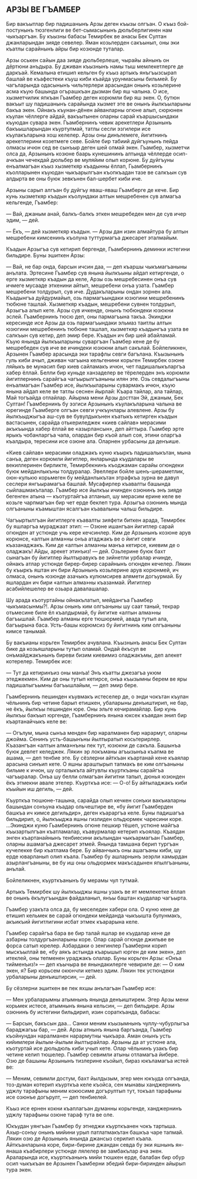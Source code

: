 ## АРЗЫ ВЕ ГЪАМБЕР

Бир вакъытлар бир падишанынъ Арзы деген къызы олгъан.
О къыз бой-постунынъ тюзгенлиги ве бет-сымасынынъ дюльберлигинен нам чыкъаргъан.
Бу къызны бабасы Темирбек ве анасы Бек Султан джанларындан зияде севелер.
Яман козьлерден сакъынып, оны эки къатлы сарайнынъ айры бир козюнде туталар.

Арзы оськен сайын даа зияде дюльберлеше, чырайы айнынъ он дёртюни анъдыра.
Бу дживан къызнынъ намы тыш мемлекетлерге де даркъай.
Кемалына етишип кельген бу къыз артыкъ янъгъызсырап башлай ве къафестеки къуш киби къайда урунмасыны бильмей.
Бу чагъларында одасынынъ чильтерлери арасындан онынъ козьлерине асма къую башында огърашкъан дызман бир яш чалына.
О исе, хызметчилик япкъан Гъамбер деген корюмли бир яш экен.
О, бутюн вакъыт шу падишанынъ сарайында хызмет эте ве онынъ йылкъыларыны бакъа экен.
Ойнакъ къунан-дёнен айванларны огюне алып, сюрюнен къулан чёллерге айдай, вакъытынен оларны сарай къаршысындаки къуюдан сувара экен.
Гъамбернинъ чевик арекетлери Арзынынъ бакъышларындан къуртулмай, татлы сесли эзгилери исе къулакъларына хош келелер.
Арзы оны динълемеге, йигитнинъ арекетлерини козетмеге севе.
Бойле бир табиий дуйгъунынъ пейда олмасы ичюн сед ве сынъыр деген шей олмай экен.
Гъамбер, хызметчи олса да, Арзынынъ козюне баарь кунешининъ алтында чёллерде осип-ачкъан чечекдай дюльбер ве муляйим олып корюне.
Бу дуйгъуны енъалмагъан къыз хызметкяр къадынны ёллап, Гьамбернинъ къолларынен къуюдан чыкъарылгъан къопкъадан тазе ве салкъын сув алдырта ве оны буюк зевкънен бал-шербет киби иче.

Арзыны сарып алгъан бу дуйгъу яваш-яваш Гъамберге де кече.
Бир кунь хызметкяр къадын къолундаки алтын мешребенен сув алмагъа кельгенде, Гъамбер:

— Вай, джаным анай, балкъ-балкъ эткен мешребеден мен де сув ичер эдим, — дей.

— Ёкъ, — дей хызметкяр къадын. — Арзы дан изин алмайтура бу алтын мешребени кимсенинъ къолуна туттурмагъа джесарет эталмайым.

Къадын Арзыгъа сув кетирип бергенде, Гъамбернинъ деминки истегини бильдире.
Буны эшиткен Арзы:

— Вай, не бар онда, барсын ичсин даа, — деп къаршы чыкъмагъаныны анълата.
Эртесине Гъамбер сув янына йылкъыны айдап кетиргенде, о ерге хызметкяр къадын да келе, Арзы озь мешребесинен онъа сув ичмеге мусааде эткенини айтып, мешребени онъа узата.
Гъамбер мешребени толдурып, сув иче.
Дудакъларыны ондан зорнен ала.
Къадынгъа дуйдурмайып, озь пармагъындаки юзюгини мешребенинъ тюбюне ташлай.
Хызметкяр къадын, мешребени сувнен толдурып, Арзыгъа алып кете.
Арзы сув ичкенде, онынъ тюбюндеки юзюкни эслей.
Гъамбернинъ тюсю деп, оны пармагъына такъа.
Экинджи кересинде исе Арзы да озь пармагъындаки эльмаз таитлы алтын юзюгини мешребенинъ тюбюне ташлап, хызметкяр къадынгъа узата ве салкъын сув кетир, деп эмир бере.
Къадын ич бир шей абайламай.
Къую янында йылкъыларыны суваргъан Гъамбер кене де бу мешребеден сув иче ве ичиндеки юзюкни алып сакълай.
Бойлеликнен, Арзынен Гъамбер арасында эки тарафлы севги багълана.
Къызынынъ гуль киби ачып, дживан чагъына кельгенини корьген Темирбек озюне ляйыкъ ве мунасип бир киев сайламакъ ичюн, чет падишалыкъларгъа хабер ёллай.
Белли бир куньде ханзаделер ве тёрелерден энъ корюмли йигитлернинъ сарайгъа чагъырылгъаныны илян эте.
Озь севдалыгъыны енъалмагъан Гъамбер исе, йылкъыларыны сувармакъ ичюн, къую янына айдап келе ве татлы сеснен йырлай:
Къара тайлар, ала тайлар,
Май тогъайда отлайлар.
Айырма мени Арзы досттан Эй, джаным, Бек Султан!
Гъамбернинъ бу эзгиси Арзынынъ къулакъларына чалына ве юрегинде Гъамберге олгъан севги учкъунлары алевлене.
Арзы бу йылкъыджыгъа аш-сув ве бувулдыкънен къатыкъ кетирген къадын вастасынен, сарайда отькериледжек «киев сайлав» мерасими акъкъында хабер ёллай ве «азырлансын», деп айттыра.
Гъамбер эрте ярыкъ чобанларгъа чапа, олардан бир къой алып соя, этини оларгъа къалдыра, тересини исе озюне ала.
Оларнен урбасыны да денъише.

«Киев сайлав» мерасими оладжакъ куню къыркъ падишалыкътан, мына санъа, деген корюмли йигитлер, янларында къудалары ве векиллеринен бирликте, Темирбекнинъ къоджаман сарайы огюндеки буюк мейданлыкъны толдуралар.
Эвеллери бойле шенъ-шераметлик, оюн-кулькю корьмеген бу мейданлыкътан этрафкъа зурна ве давул сеслери янгъырамагъа башлай.
Мусафирлер къавалты башында сыйлашмакъталар.
Гъамбер исе йылкъы ичинден озюнинъ энъ зияде бегенген атына — къотуртайгъа атланып, шу мерасим ерине келе ве козьге чарпмагъан бир чет ерде беклеп тура.
Арзыгъа озюнинъ мында олгъаныны къамыштан ясалгъан къавалыны чальш бильдире.

Чагъыртылгъан йигитлерге къавалты зияфети биткен арада, Темирбек бу яшларгъа мураджаат этип: — Озюне ишангъан йигитлер сарай огюнден ат устюнде учь кере кечсинлер.
Ким де Арзынынъ козюне арув корюнсе, «алтын алма»ны онъа атаджакъ ве о йигит севги къазанаджакъ.
Ким де «алтын алма»ны манъа кетирсе, киевим де о оладжакъ!
Айды, арекет этинъиз! — дей.
Озьлерине буюк бахт сынагъан бу йигитлер йылтыравукъ ве зийнетли урбалар ичинде, ойнакъ атлар устюнде бирер-бирер сарайнынъ огюнден кечелер.
Лякин бу къыркъ яштан ич бири Арзынынъ козьлерине арув корюнмей, ич олмаса, онынъ юзюнде азачыкъ кулюмсирев алямети догъурмай.
Бу яшлардан ич бири «алтын алма»ны къазанмай.
Йигитлер асабийлешелер ве озьара давалашалар.

Шу арада къотуртайны ойнакълатып, мейдангъа Гъамбер чыкъмасынмы?!.
Арзы онынъ ким олгъаныны шу саат таный, текрар отьмесине биле ёл къалдырмай, бу йигитке «алтын алма»ны багъышлай.
Гъамбер алманы ерге тюшюрмей, авада тутып ала, багъырына баса.
Усть-башы корюмсиз бу йигитнинъ ким олгъаныны кимсе танымай.

Бу вакъианы корьген Темирбек ачувлана.
Къызнынъ анасы Бек Султан бике да козьяшларыны тутып оламай.
Ондай ёкъсул ве онъмайджакънынъ биреви бизим киевимиз оладжакъмы, деп алекет котерелер.
Темирбек исе:

— Тут да кетиринъиз оны манъа!
Энъ къатты джезагъа укюм этеджекмен.
Ким де оны тутып кетирсе, онъа къызымны берем ве яры падишалыгъымны багъышлайым, — деп эмир бере.

Гъамбернинъ пешинден къувмакъ истеселер де, о энди чокътан къулан чёльнинъ бир четине барып етишкен, убаларыны денъиштирип, не бар, не ёкъ, йылкъы пешинден юре.
Оны эльге кечирамайлар.
Бир кунь йылкъы бакъып юргенде, Гъамбернинъ янына юксек къаядан энип бир къартанайчыкъ келе ве:

— Огълум, мына сынъа менден бир наралманен бир нарармут, оларны джойма.
Сенинъ усть-башынъны йылтыратып косьтерирлер.
Къазангъан «алтын алма»нъны пек тут, юзюкни де сакъла.
Башынъа буюк девлет келеджек.
Лякин эр локъманы агъызынъа къапма ве ашама, — деп тенбие эте.
Бу сёзлерни айткъан къартанай кене къаялар арасына синъип кете.
О яшны араштырып тапмакъ ве ким олгъаныны бильме к ичюн, шу орталыкъта айтувлы къурткъаны сарайгъа чагъыралар.
Онъа шу белли олмагъан йигитни тапып, дюнья юзюнден ёкъ этмекни авале этелер.
Къурткъа исе:
— О-о!
Бу айтыладжакъ киби къыйын иш дегиль, — дей.

Къурткъа тюшюне-ташына, сарайда олып кечкен сонъки вакъиаларны башындан сонъуна къадар ольчештире ве, «бу йигит Гъамберден башкъа ич кимсе дегильдир», деген къараргъа келе.
Буны падишагъа бильдирип, о, йылкъыджа яшны гизлиден ольдюрмек чаресини коре.
...Экинджи куню Гьамбернинъ огюне пешкир тёшеп, устюне майгъа къызартылгъан къатламалар, къавурмалар кетерип къоялар.
Къаядан энген къартанайнынъ тенбиесини акълындан чыкъармагъан Гъамбер, оларны ашамагъа джесарет этмей.
Янында тамшана берип тургъан кучелекке бир къатлама бере.
Бу айванчыкъ оны ашагъаны киби, шу ерде юварланып олип къала.
Гъамбер бу ашларнынъ зеэрли хамырдан азырлангъаныны, ве бу иш оны ольдюрмек макъсадынен япылгъаныны, анълай.

Бойлеликнен, къурткъанынъ бу мерамы чул тутмай.

Артыкъ Темирбек шу йылкъыджы яшны узакъ ве ят мемлекетке ёллап ве онынъ ёкълугъындан файдаланып, янъы баштан къудалар чагъырта.

Гъамбер узакъта олса да, бу меселеден хабери ола.
О куню кене де етишип кельмек ве сарай огюндеки мейданда чыкъышта булунмакъ, акъикъий йигитлигини исбат этмек къарарына келе.

Гъамбер сарайгъа бара ве бир талай яшлар ве къудалар кене де азбарны толдургъанларыны коре.
Олар сарай огюнде джильве ве форса сатып юрелер.
Азбардаки о зенгинлер Гъамберни корип мыскъыллай ве, «бу аякъ астында къарышып юрген де ким экен», деп итеклей, оны тепменен ураджакъ олалар.
Буны корьген Арзы: «Онъа тийменъиз!» — деп къычыра ве янындакилерге чевириле де:
— О ким экен, я?
Бир корьсем окюнчли кетмез эдим.
Лякин тек устюндеки урбаларыны денъиштирсин, — дей.

Бу сёзлерни эшиткен ве пек яхшы анълагъан Гъамбер исе:

— Мен урбаларымны атымнынъ янында денъиштирем.
Эгер Арзы мени корьмек истесе, атымнынъ янына кельсин, — деп бильдире.
Арзы озюнинъ бу истегини бильдирип, изин сораткъанда, бабасы:

— Барсын, бакъсын даа...
Санки меним къызымнынъ чуллу-чубурлыгъа бараджагьы бар, — дей.
Арзы атнынъ янына баргъанда, Гъамбер къойнундан наралманен нарармутны чыкъара.
Аман онынъ усть кийимлери йылым-йылым йылтырайлар.
Арзыны да ат устюне ала, къотуртай исе дюльдюль киби учып кете.
Олар чёльнинъ узакъ бир четине келип тюшелер.
Гъамбер севимли атыны отламагъа йибере.
Озю де башыны Арзынынъ тизлерине къойып, бираз юкъламагъа истей ве:

— Меним, севимли достум, бахт йылдызым, эгер мен юкъуда олгъанда, тоз-думан котерип къурткъа келе къойса, сен мынавы ханджернинъ уджлу тарафыны меним кокюсиме догърултып тут, токъал тарафыны исе озюнъе догърулт, — деп тенбиелей.

Къыз исе ернен кокни къаплагъан думанны корьгенде, ханджернинъ уджлу тарафыны озюне тараф тута ве оле.

Юкъудан уянгъан Гъамбер бу этнеджи къурткъанен чокъ тартыша.
Ахыр-сонъу онынъ мийини урып патлатмакътан башкъа чаре тапмай.
Лякин озю де Арзынынъ янында джансыз серилип къала.
Айткъанларына коре, бири-бирине джандан севда бу эки яшнынъ ян-янаша къабирлери устюнде лялелер ве замбакълар ача экен.
Араларында исе, къурткъанынъ мийи тюшкен ерде, балабан бир обур осип чыкъкъан ве Арзынен Гъамберни эбедий бири-биринден айырып тура экен. 
